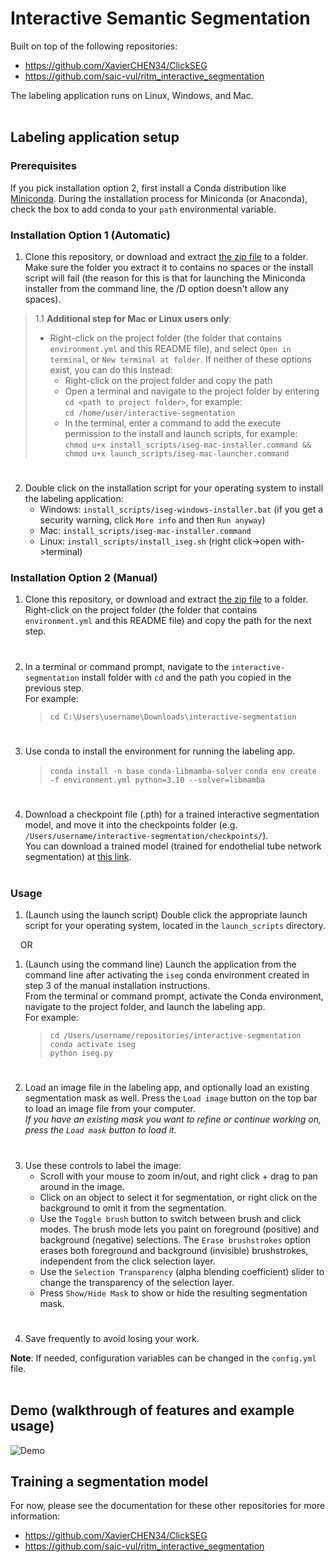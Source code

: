 # Interactive Semantic Segmentation

Built on top of the following repositories:  
- https://github.com/XavierCHEN34/ClickSEG
- https://github.com/saic-vul/ritm_interactive_segmentation

The labeling application runs on Linux, Windows, and Mac.
<br></br>
## Labeling application setup  
### Prerequisites
If you pick installation option 2, first install a Conda distribution like [Miniconda](https://docs.conda.io/en/latest/miniconda.html). During the installation process for Miniconda (or Anaconda), check the box to add conda to your `path` environmental variable.

### Installation Option 1 (Automatic)
1. Clone this repository, or download and extract [the zip file](https://github.com/fogg-lab/interactive-segmentation/archive/refs/heads/main.zip) to a folder. Make sure the folder you extract it to contains no spaces or the install script will fail (the reason for this is that for launching the Miniconda installer from the command line, the /D option doesn't allow any spaces).  
> 1.1 **Additional step for Mac or Linux users only**:
>   - Right-click on the project folder (the folder that contains `environment.yml` and this README file), and select `Open in terminal`, or `New terminal at folder`.  If neither of these options exist, you can do this instead:  
>     - Right-click on the project folder and copy the path  
>     - Open a terminal and navigate to the project folder by entering `cd <path to project folder>`, for example:  
>       `cd /home/user/interactive-segmentation`  
>     - In the terminal, enter a command to add the execute permission to the install and launch scripts, for example:  
>       `chmod u+x install_scripts/iseg-mac-installer.command && chmod u+x launch_scripts/iseg-mac-launcher.command`
#
2. Double click on the installation script for your operating system to install the labeling application:  
    - Windows: `install_scripts/iseg-windows-installer.bat` (if you get a security warning, click `More info` and then `Run anyway`)  
    - Mac: `install_scripts/iseg-mac-installer.command`  
    - Linux: `install_scripts/install_iseg.sh` (right click->open with->terminal)

### Installation Option 2 (Manual)
1. Clone this repository, or download and extract [the zip file](https://github.com/fogg-lab/interactive-segmentation/archive/refs/heads/main.zip) to a folder.  
Right-click on the project folder (the folder that contains `environment.yml` and this README file) and copy the path for the next step.
#
2. In a terminal or command prompt, navigate to the `interactive-segmentation` install folder with `cd` and the path you copied in the previous step.  
For example:  
    > `cd C:\Users\username\Downloads\interactive-segmentation`  
#
3. Use conda to install the environment for running the labeling app.  
    > `conda install -n base conda-libmamba-solver`
    > `conda env create -f environment.yml python=3.10 --solver=libmamba`  
#
4. Download a checkpoint file (.pth) for a trained interactive segmentation model, and move it into the checkpoints folder (e.g. `/Users/username/interactive-segmentation/checkpoints/`).  
You can download a trained model (trained for endothelial tube network segmentation) at [this link](https://drive.google.com/file/d/1JJZalxTMQFL9grnEBmHNQ37IezOhjDYZ/view?usp=share_link).
<br></br>
### Usage
1. (Launch using the launch script) Double click the appropriate launch script for your operating system, located in the `launch_scripts` directory.

&nbsp;&nbsp;&nbsp;&nbsp;OR

1. (Launch using the command line) Launch the application from the command line after activating the `iseg` conda environment created in step 3 of the manual installation instructions.  
From the terminal or command prompt, activate the Conda environment, navigate to the project folder, and launch the labeling app.  
For example:  
    > `cd /Users/username/repositories/interactive-segmentation`  
    > `conda activate iseg`  
    > `python iseg.py`
#
2. Load an image file in the labeling app, and optionally load an existing segmentation mask as well.
   Press the `Load image` button on the top bar to load an image file from your computer.  
   *If you have an existing mask you want to refine or continue working on, press the `Load mask` button to load it.*
#
3. Use these controls to label the image:  
    - Scroll with your mouse to zoom in/out, and right click + drag to pan around in the image.
    - Click on an object to select it for segmentation, or right click on the background to omit it from the segmentation.  
    - Use the `Toggle brush` button to switch between brush and click modes. The brush mode lets you paint on foreground (positive) and background (negative) selections. The `Erase brushstrokes` option erases both foreground and background (invisible) brushstrokes, independent from the click selection layer.  
    - Use the `Selection Transparency` (alpha blending coefficient) slider to change the transparency of the selection layer.  
    - Press `Show/Hide Mask` to show or hide the resulting segmentation mask.
#
4. Save frequently to avoid losing your work.

**Note**: If needed, configuration variables can be changed in the `config.yml` file.
<br></br>
## Demo (walkthrough of features and example usage)  
![Demo](./assets/img/demo.gif)


## Training a segmentation model
For now, please see the documentation for these other repositories for more information:
- https://github.com/XavierCHEN34/ClickSEG
- https://github.com/saic-vul/ritm_interactive_segmentation
